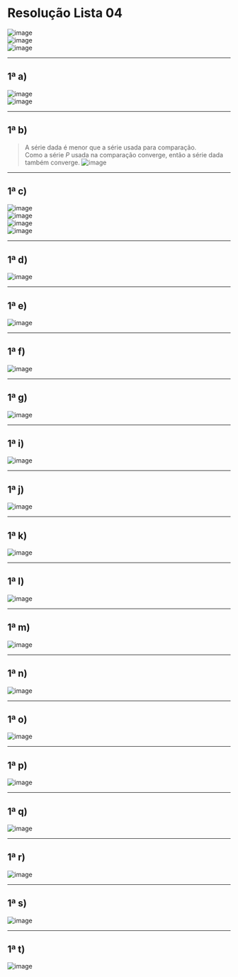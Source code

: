 # Resolução Lista 04

![image](https://github.com/user-attachments/assets/60fe9a05-a6fd-44a7-b56f-66ee0b2cd14a)<br>
![image](https://github.com/user-attachments/assets/194af41b-8ff6-4a96-a2c4-2b14fcffa6a6)<br>
![image](https://github.com/user-attachments/assets/1e52ee8e-93db-4871-9435-0627e0907c56)

---
## 1ª a)

![image](https://github.com/user-attachments/assets/a2cdb58d-735c-4808-8f69-d736550ae6b9)<br>
![image](https://github.com/user-attachments/assets/c2b424bb-ca49-4b54-8e34-a6d736f54cff)

---
## 1ª b)

> A série dada é menor que a série usada para comparação.<br>
> Como a série *P* usada na comparação converge, então a série dada também converge.
![image](https://github.com/user-attachments/assets/a7fb8521-474c-4243-9b15-59dbd45f441e)

---
## 1ª c)

![image](https://github.com/user-attachments/assets/685db2a8-987e-4a07-9aaa-7dcce65ae1eb)<br>
![image](https://github.com/user-attachments/assets/19ce0c08-d775-496e-8ddd-cae5bf56c0f6)<br>
![image](https://github.com/user-attachments/assets/a0d37e83-5bb3-4a9d-9a93-28ecd9b2f2c5)<br>
![image](https://github.com/user-attachments/assets/8a659033-09a0-4d75-bbb4-200b943df4ae)

---
## 1ª d)

![image](https://github.com/user-attachments/assets/7a064e39-4c42-4b0a-888e-88aca4d8076f)

---
## 1ª e)

![image](https://github.com/user-attachments/assets/667f5714-24bc-47bd-9eed-555eb3393c35)

---
## 1ª f)

![image](https://github.com/user-attachments/assets/b5acadd2-5e77-4b5e-b697-9a2cc23d5967)

---
## 1ª g)

![image](https://github.com/user-attachments/assets/74e6110f-09b9-4145-a7eb-9f17ea1860c8)

---
## 1ª i)

![image](https://github.com/user-attachments/assets/55a07ad1-329c-43db-96b4-b778d47e6cd3)

---
## 1ª j)

![image](https://github.com/user-attachments/assets/c119857c-f913-4c97-9886-735004a9f65a)

---
## 1ª k)

![image](https://github.com/user-attachments/assets/8a57882f-7e1b-4be2-9ed7-f3b92df687a3)

---
## 1ª l)

![image](https://github.com/user-attachments/assets/b4ef4063-a1c1-4a79-8871-7547213ada92)

---
## 1ª m)

![image](https://github.com/user-attachments/assets/339b0e21-d392-4fea-b337-9de88edbcdb0)

---
## 1ª n)

![image](https://github.com/user-attachments/assets/c7b69f19-542e-48f6-a192-a7d4109602ca)

---
## 1ª o)

![image](https://github.com/user-attachments/assets/e9588dba-da66-4114-b8e7-1f77b6205c29)

---
## 1ª p)

![image](https://github.com/user-attachments/assets/91e6e240-6891-4df1-8565-70f55ba9f27c)

---
## 1ª q)

![image](https://github.com/user-attachments/assets/bed1302e-0836-45ba-826c-94dbd9fac7a3)

---
## 1ª r)

![image](https://github.com/user-attachments/assets/df0ff877-5378-40f4-bdbc-a1fec8fce2a6)

---
## 1ª s)

![image](https://github.com/user-attachments/assets/0cea966a-4ac3-4bd3-8d8b-9082815083a3)

---
## 1ª t)

![image](https://github.com/user-attachments/assets/7e3f3937-d25c-4299-a532-84f211b7662c)
